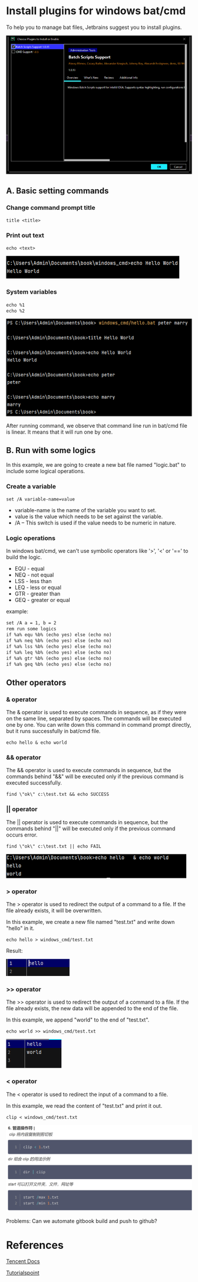 # Install plugins for windows bat/cmd

To help you to manage bat files, Jetbrains suggest you to install plugins.

![img.png](img.png)

## A. Basic setting commands

### Change command prompt title

```shell
title <title>
```

### Print out text

```shell
echo <text>
```

![img_1.png](img_1.png)

### System variables

```shell
echo %1
echo %2
```

![img_2.png](img_2.png)

After running command, we observe that command line run in bat/cmd file is linear. It means that it will run one by one.

## B. Run with some logics

In this example, we are going to create a new bat file named "logic.bat" to include some logical operations.

### Create a variable

```shell
set /A variable-name=value
```

- variable-name is the name of the variable you want to set.
- value is the value which needs to be set against the variable.
- /A – This switch is used if the value needs to be numeric in nature.

### Logic operations

In windows bat/cmd, we can't use symbolic operators like '>', '<' or '==' to build the logic.

- EQU - equal
- NEQ - not equal
- LSS - less than
- LEQ - less or equal
- GTR - greater than
- GEQ - greater or equal

example:

```shell
set /A a = 1, b = 2
rem run some logics
if %a% equ %b% (echo yes) else (echo no)
if %a% neq %b% (echo yes) else (echo no)
if %a% lss %b% (echo yes) else (echo no)
if %a% leq %b% (echo yes) else (echo no)
if %a% gtr %b% (echo yes) else (echo no)
if %a% geq %b% (echo yes) else (echo no)
```

## Other operators

### & operator

The & operator is used to execute commands in sequence, as if they were on the same line, separated by spaces. The
commands will be executed one by one. You can
write down this command in command prompt directly, but it runs successfully in bat/cmd file.

```shell
echo hello & echo world
```

### && operator

The && operator is used to execute commands in sequence, but the commands behind "&&" will be executed only if the
previous command is executed successfully.

```shell
find \"ok\" c:\test.txt && echo SUCCESS
```

### || operator
The || operator is used to execute commands in sequence, but the commands behind "||" will be executed only if the previous command occurs error.

```shell
find \"ok\" c:\test.txt || echo FAIL
```

![img_3.png](img_3.png)

### > operator
The > operator is used to redirect the output of a command to a file. If the file already exists, it will be overwritten.

In this example, we create a new file named "test.txt" and write down "hello" in it.

```shell
echo hello > windows_cmd/test.txt
```
Result:

![img_4.png](img_4.png)

### >> operator
The >> operator is used to redirect the output of a command to a file. If the file already exists, the new data will be appended to the end of the file.

In this example, we append "world" to the end of "test.txt".

```shell
echo world >> windows_cmd/test.txt
```

![img_5.png](img_5.png)

### < operator
The < operator is used to redirect the input of a command to a file.

In this example, we read the content of "test.txt" and print it out.
```shell
clip < windows_cmd/test.txt
```

![img_6.png](img_6.png)


Problems:
Can we automate gitbook build and push to github?

# References

[Tencent Docs](https://cloud.tencent.com/developer/article/2004968)

[Tutorialspoint](https://www.tutorialspoint.com/batch_script/index.htm)

